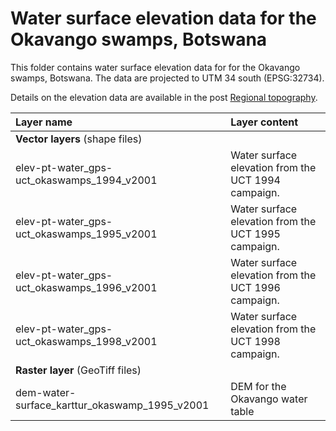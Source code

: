 # Water surface elevation data for the Okavango swamps, Botswana

This folder contains water surface elevation data for for the Okavango swamps, Botswana. The data are projected to UTM 34 south (EPSG:32734).

Details on the elevation data are available in the post [Regional topography](https://karttur.github.io/okavango/blog/oka-dem/).

| Layer name                                    | Layer content                                       |
|:----------------------------------------------|:----------------------------------------------------|
| **Vector layers** (shape files)               |                                                     |
| elev-pt-water_gps-uct_okaswamps_1994_v2001    | Water surface elevation from the UCT 1994 campaign. |
| elev-pt-water_gps-uct_okaswamps_1995_v2001    | Water surface elevation from the UCT 1995 campaign. |
| elev-pt-water_gps-uct_okaswamps_1996_v2001    | Water surface elevation from the UCT 1996 campaign. |
| elev-pt-water_gps-uct_okaswamps_1998_v2001    | Water surface elevation from the UCT 1998 campaign. |
| **Raster layer** (GeoTiff files)              |                                                     |
| dem-water-surface_karttur_okaswamp_1995_v2001 | DEM for the Okavango water table                    |

